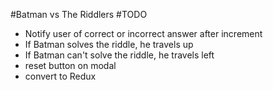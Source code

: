 #Batman vs The Riddlers
#TODO
- Notify user of correct or incorrect answer after increment
- If Batman solves the riddle, he travels up 
- If Batman can't solve the riddle, he travels left
- reset button on modal
- convert to Redux
